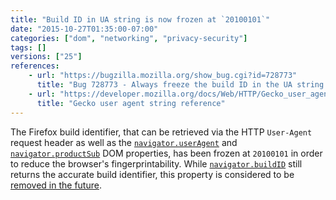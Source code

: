 ```yaml
---
title: "Build ID in UA string is now frozen at `20100101`"
date: "2015-10-27T01:35:00-07:00"
categories: ["dom", "networking", "privacy-security"]
tags: []
versions: ["25"]
references:
    - url: "https://bugzilla.mozilla.org/show_bug.cgi?id=728773"
      title: "Bug 728773 - Always freeze the build ID in the UA string at 20100101"
    - url: "https://developer.mozilla.org/docs/Web/HTTP/Gecko_user_agent_string_reference"
      title: "Gecko user agent string reference"
---
```

The Firefox build identifier, that can be retrieved via the HTTP `User-Agent` request header as well as the [`navigator.userAgent`](https://developer.mozilla.org/docs/Web/API/NavigatorID/userAgent) and [`navigator.productSub`](https://developer.mozilla.org/docs/Web/API/Navigator/productSub) DOM properties, has been frozen at `20100101` in order to reduce the browser's fingerprintability. While [`navigator.buildID`](https://developer.mozilla.org/docs/Web/API/Navigator/buildID) still returns the accurate build identifier, this property is considered to be [removed in the future](https://www.fxsitecompat.com/en-CA/docs/2015/navigator-buildid-will-be-removed/).
